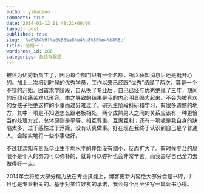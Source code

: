 ```yaml
---
author: yihaozou
comments: true
date: 2014-01-12 11:48:21+00:00
layout: post
published: true
slug: '%e6%84%9f%e6%85%a8%e4%b8%80%e4%b8%8b'
title: 感慨一下
wordpress_id: 286
categories: 总结与遐想
---
```


被评为优秀新员工了，因为每个部门只有一个名额，所以获知消息后还是挺开心的。加上上次培训时候的优秀学员，工作以来已经跟“优秀”结缘了两次，算是一个不错的开始。回首求学阶段，自从换了专业后，自己已经与优秀绝缘了三年，期间的压抑和痛苦难以形容。由之导致的结果是我的内心明显强大起来，不会为被喜欢的女孩子拒绝这样的小事而过分难过了。研究生阶段科研和学习，有很多遗憾的地方，其中一项是不知道怎么跟老板相处，两个成熟男人之间的关系应该有一种更恰当的处理方式，总体原则是平等、相互尊重、互惠互利；还有一项呢是我自身的缺陷太多，过于感性过于浮躁，没有认真做事。好在现在我终于认识到自己是个普通人，会踏实地将一些小事做好。

不过我深知与贵系毕业生平均水平的差距没有缩小，反而扩大了。有时候平台的局限不是个人的努力可以弥补的，就算可以弥补也会非常辛苦。而我会尽自己全力去做得好一点。

2014年会将绝大部分精力放在专业技能上，博客更新内容绝大部分会是书评，并且也是专业相关的。基于对某位好友的承诺，我会每个月至少写一篇读书心得。
